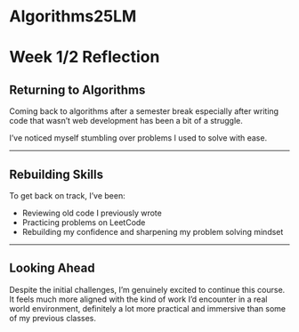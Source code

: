 # Algorithms25LM
#  Week 1/2 Reflection

##  Returning to Algorithms

Coming back to algorithms after a semester break especially after writing code that wasn’t web development has been a bit of a struggle.  

I’ve noticed myself stumbling over problems I used to solve with ease.

---

##  Rebuilding Skills

To get back on track, I’ve been:

- Reviewing old code I previously wrote  
- Practicing problems on LeetCode
- Rebuilding my confidence and sharpening my problem solving mindset

---

##  Looking Ahead

Despite the initial challenges, I’m genuinely excited to continue this course.  
It feels much more aligned with the kind of work I’d encounter in a real world environment, definitely a lot more practical and immersive than some of my previous classes.
